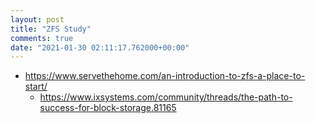 ```yaml
---
layout: post
title: "ZFS Study"
comments: true
date: "2021-01-30 02:11:17.762000+00:00"
---
```



* https://www.servethehome.com/an-introduction-to-zfs-a-place-to-start/
    * https://www.ixsystems.com/community/threads/the-path-to-success-for-block-storage.81165